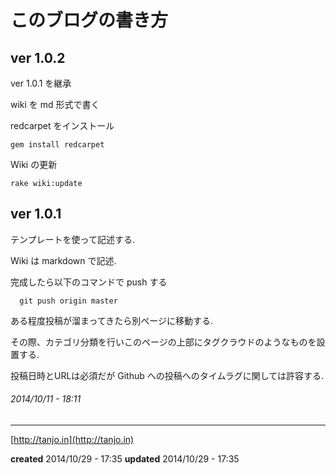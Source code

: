 # このブログの書き方

## ver 1.0.2

ver 1.0.1 を継承

wiki を md 形式で書く

redcarpet をインストール

```
gem install redcarpet
```

Wiki の更新

```
rake wiki:update
```

## ver 1.0.1

テンプレートを使って記述する.

Wiki は markdown で記述.

完成したら以下のコマンドで push する

```
  git push origin master
```

ある程度投稿が溜まってきたら別ページに移動する.

その際、カテゴリ分類を行いこのページの上部にタグクラウドのようなものを設置する.

投稿日時とURLは必須だが Github への投稿へのタイムラグに関しては許容する.


###### *2014/10/11 - 18:11*

---

[http://tanjo.in](http://tanjo.in)

**created** 2014/10/29 - 17:35
**updated** 2014/10/29 - 17:35
